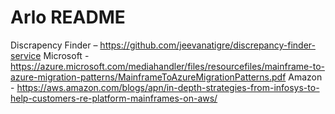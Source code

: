 # Arlo README


Discrapency Finder – https://github.com/jeevanatigre/discrepancy-finder-service
Microsoft - https://azure.microsoft.com/mediahandler/files/resourcefiles/mainframe-to-azure-migration-patterns/MainframeToAzureMigrationPatterns.pdf
Amazon - https://aws.amazon.com/blogs/apn/in-depth-strategies-from-infosys-to-help-customers-re-platform-mainframes-on-aws/

